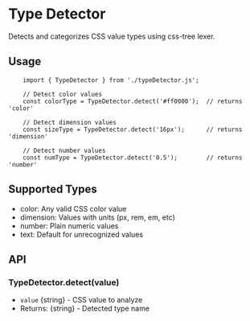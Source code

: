 # Type Detector

Detects and categorizes CSS value types using css-tree lexer.

## Usage

        import { TypeDetector } from './typeDetector.js';
        
        // Detect color values
        const colorType = TypeDetector.detect('#ff0000');  // returns 'color'
        
        // Detect dimension values
        const sizeType = TypeDetector.detect('16px');      // returns 'dimension'
        
        // Detect number values
        const numType = TypeDetector.detect('0.5');        // returns 'number'

## Supported Types
- color: Any valid CSS color value
- dimension: Values with units (px, rem, em, etc)
- number: Plain numeric values
- text: Default for unrecognized values

## API

### TypeDetector.detect(value)
- `value` {string} - CSS value to analyze
- Returns: {string} - Detected type name
